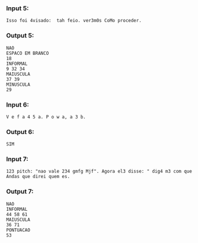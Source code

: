 ### Input 5:

```
Isso foi 4visado:  tah feio. ver3m0s CoMo proceder.
```

### Output 5:

```
NAO
ESPACO EM BRANCO
18
INFORMAL
9 32 34
MAIUSCULA
37 39
MINUSCULA
29
```

### Input 6:

```
V e f a 4 5 a. P o w a, a 3 b.
```

### Output 6:

```
SIM
```

### Input 7:

```
123 pitch: "nao vale 234 gmfg Mjf". Agora el3 disse: " dig4 m3 com que Andas que direi quem es.
```

### Output 7:

```
NAO
INFORMAL
44 58 61
MAIUSCULA
36 71
PONTUACAO
53
```
